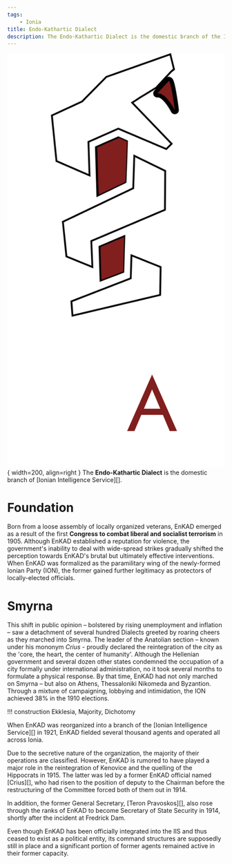 ```yaml
---
tags:
    - Ionia
title: Endo-Kathartic Dialect
description: The Endo-Kathartic Dialect is the domestic branch of the Ionian Intelligence Service.
---
```


![EnKAD](../assets/organizations/EnKAD.png){ width=200, align=right }
The **Endo-Kathartic Dialect** is the domestic branch of [Ionian Intelligence Service][]. 

# Foundation
Born from a loose assembly of locally organized veterans, EnKAD emerged as a result of the first **Congress to combat liberal and socialist terrorism** in 1905. Although EnKAD established a reputation for violence, the government's inability to deal with wide-spread strikes gradually shifted the perception towards EnKAD's brutal but ultimately effective interventions. When EnKAD was formalized as the paramilitary wing of the newly-formed Ionian Party (ION), the former gained further legitimacy as protectors of locally-elected officials. 

# Smyrna
This shift in public opinion – bolstered by rising unemployment and inflation – saw a detachment of several hundred Dialects greeted by roaring cheers as they marched into Smyrna. The leader of the Anatolian section – known under his mononym *Crius* - proudly declared the reintegration of the city as the 'core, the heart, the center of humanity'. Although the Hellenian government and several dozen other states condemned the occupation of a city formally under international administration, no it took several months to formulate a physical response. By that time, EnKAD had not only marched on Smyrna – but also on Athens, Thessaloniki Nikomeda and Byzantion. Through a mixture of campaigning, lobbying and intimidation, the ION achieved 38% in the 1910 elections. 

!!! construction
    Ekklesia, Majority, Dichotomy

When EnKAD was reorganized into a branch of the [Ionian Intelligence Service][] in 1921, EnKAD fielded several thousand agents and operated all across Ionia.

Due to the secretive nature of the organization, the majority of their operations are classified. However, EnKAD is rumored to have played a major role in the reintegration of Kenovice and the quelling of the Hippocrats in 1915. The latter was led by a former EnKAD official named [Crius][], who had risen to the position of deputy to the Chairman before the restructuring of the Committee forced both of them out in 1914.

In addition, the former General Secretary, [Teron Pravoskos][], also rose through the ranks of EnKAD to become Secretary of State Security in 1914, shortly after the incident at Fredrick Dam.

Even though EnKAD has been officially integrated into the IIS and thus ceased to exist as a political entity, its command structures are supposedly still in place and a significant portion of former agents remained active in their former capacity.